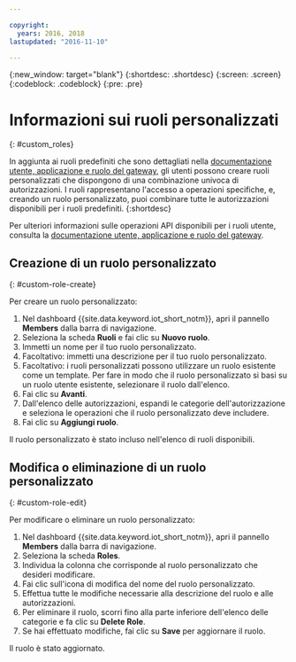 ```yaml
---

copyright:
  years: 2016, 2018
lastupdated: "2016-11-10"

---
```


{:new_window: target="blank"}
{:shortdesc: .shortdesc}
{:screen: .screen}
{:codeblock: .codeblock}
{:pre: .pre}

# Informazioni sui ruoli personalizzati
{: #custom_roles}

In aggiunta ai ruoli predefiniti che sono dettagliati nella [documentazione utente, applicazione e ruolo del gateway](roles_index.html), gli utenti possono creare ruoli personalizzati che dispongono di una combinazione univoca di autorizzazioni. I ruoli rappresentano l'accesso a operazioni specifiche, e, creando un ruolo personalizzato, puoi combinare tutte le autorizzazioni disponibili per i ruoli predefiniti.
{:shortdesc}

Per ulteriori informazioni sulle operazioni API disponibili per i ruoli utente, consulta la [documentazione utente, applicazione e ruolo del gateway](roles_index.html).

## Creazione di un ruolo personalizzato
{: #custom-role-create}

Per creare un ruolo personalizzato:

1. Nel dashboard {{site.data.keyword.iot_short_notm}}, apri il pannello **Members** dalla barra di navigazione.
2. Seleziona la scheda **Ruoli** e fai clic su **Nuovo ruolo**.
3. Immetti un nome per il tuo ruolo personalizzato.
4. Facoltativo: immetti una descrizione per il tuo ruolo personalizzato.
5. Facoltativo: i ruoli personalizzati possono utilizzare un ruolo esistente come un template. Per fare in modo che il ruolo personalizzato si basi su un ruolo utente esistente, selezionare il ruolo dall'elenco.
6. Fai clic su **Avanti**.
7. Dall'elenco delle autorizzazioni, espandi le categorie dell'autorizzazione e seleziona le operazioni che il ruolo personalizzato deve includere.
8. Fai clic su **Aggiungi ruolo**.

Il ruolo personalizzato è stato incluso nell'elenco di ruoli disponibili.

## Modifica o eliminazione di un ruolo personalizzato
{: #custom-role-edit}

Per modificare o eliminare un ruolo personalizzato:

1. Nel dashboard {{site.data.keyword.iot_short_notm}}, apri il pannello **Members** dalla barra di navigazione.
2. Seleziona la scheda **Roles**.
3. Individua la colonna che corrisponde al ruolo personalizzato che desideri modificare.
3. Fai clic sull'icona di modifica del nome del ruolo personalizzato.
4. Effettua tutte le modifiche necessarie alla descrizione del ruolo e alle autorizzazioni.
5. Per eliminare il ruolo, scorri fino alla parte inferiore dell'elenco delle categorie e fa clic su **Delete Role**.
5. Se hai effettuato modifiche, fai clic su **Save** per aggiornare il ruolo.

Il ruolo è stato aggiornato.
